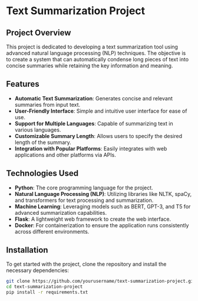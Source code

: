 # Text Summarization Project

## Project Overview

This project is dedicated to developing a text summarization tool using advanced natural language processing (NLP) techniques. The objective is to create a system that can automatically condense long pieces of text into concise summaries while retaining the key information and meaning.

## Features

- **Automatic Text Summarization**: Generates concise and relevant summaries from input text.
- **User-Friendly Interface**: Simple and intuitive user interface for ease of use.
- **Support for Multiple Languages**: Capable of summarizing text in various languages.
- **Customizable Summary Length**: Allows users to specify the desired length of the summary.
- **Integration with Popular Platforms**: Easily integrates with web applications and other platforms via APIs.

## Technologies Used

- **Python**: The core programming language for the project.
- **Natural Language Processing (NLP)**: Utilizing libraries like NLTK, spaCy, and transformers for text processing and summarization.
- **Machine Learning**: Leveraging models such as BERT, GPT-3, and T5 for advanced summarization capabilities.
- **Flask**: A lightweight web framework to create the web interface.
- **Docker**: For containerization to ensure the application runs consistently across different environments.

## Installation

To get started with the project, clone the repository and install the necessary dependencies:

```bash
git clone https://github.com/yourusername/text-summarization-project.git
cd text-summarization-project
pip install -r requirements.txt

